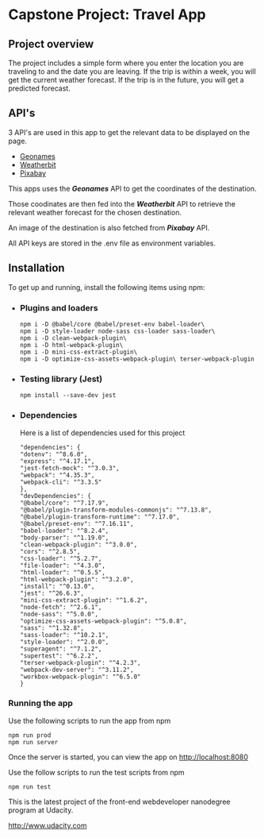 # Capstone Project: Travel App

## Project overview
The project includes a simple form where you enter the location you are traveling to and the date you are leaving. If the trip is within a week, you will get the current weather forecast. If the trip is in the future, you will get a predicted forecast.

## API's

3 API's are used in this app to get the relevant data to be displayed on the page.

- [Geonames](http://www.geonames.org/export/web-services.html)
- [Weatherbit](https://www.weatherbit.io/account/create)
- [Pixabay](https://pixabay.com/api/docs/)

 This apps uses the ***Geonames*** API to get the coordinates of the destination.
 
 Those coodinates are then fed into the ***Weatherbit*** API to retrieve the relevant weather forecast for the chosen destination.

 An image of the destination is also fetched from ***Pixabay*** API.

 All API keys are stored in the .env file as environment variables.

 ## Installation
To get up and running, install the following items using npm:

+ ### Plugins and loaders

      npm i -D @babel/core @babel/preset-env babel-loader\
      npm i -D style-loader node-sass css-loader sass-loader\
      npm i -D clean-webpack-plugin\
      npm i -D html-webpack-plugin\
      npm i -D mini-css-extract-plugin\
      npm i -D optimize-css-assets-webpack-plugin\ terser-webpack-plugin

+ ### Testing library (Jest)

      npm install --save-dev jest

+ ### Dependencies
    Here is a list of dependencies used for this project

      "dependencies": {
      "dotenv": "^8.6.0",
      "express": "^4.17.1",
      "jest-fetch-mock": "^3.0.3",
      "webpack": "^4.35.3",
      "webpack-cli": "^3.3.5"
      },
      "devDependencies": {
      "@babel/core": "^7.17.9",
      "@babel/plugin-transform-modules-commonjs": "^7.13.8",
      "@babel/plugin-transform-runtime": "^7.17.0",
      "@babel/preset-env": "^7.16.11",
      "babel-loader": "^8.2.4",
      "body-parser": "^1.19.0",
      "clean-webpack-plugin": "^3.0.0",
      "cors": "^2.8.5",
      "css-loader": "^5.2.7",
      "file-loader": "^4.3.0",
      "html-loader": "^0.5.5",
      "html-webpack-plugin": "^3.2.0",
      "install": "^0.13.0",
      "jest": "^26.6.3",
      "mini-css-extract-plugin": "^1.6.2",
      "node-fetch": "^2.6.1",
      "node-sass": "^5.0.0",
      "optimize-css-assets-webpack-plugin": "^5.0.8",
      "sass": "^1.32.8",
      "sass-loader": "^10.2.1",
      "style-loader": "^2.0.0",
      "superagent": "^7.1.2",
      "supertest": "^6.2.2",
      "terser-webpack-plugin": "^4.2.3",
      "webpack-dev-server": "^3.11.2",
      "workbox-webpack-plugin": "^6.5.0"
      }

### Running the app
Use the following scripts to run the app from npm

    npm run prod
    npm run server

Once the server is started, you can view the app on <http://localhost:8080>

Use the follow scripts to run the test scripts from npm

    npm run test
 
This is the latest project of the front-end webdeveloper nanodegree program at Udacity.

 <http://www.udacity.com>

